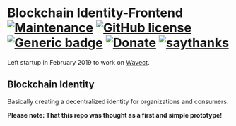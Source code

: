 # Blockchain Identity-Frontend [![Maintenance](https://img.shields.io/badge/Maintained%3F-no-red.svg)](https://bitbucket.org/lbesson/ansi-colors) [![GitHub license](https://img.shields.io/github/license/wsdt/VID-Card-Frontend.svg)](https://github.com/wsdt/VID-Card-Frontend/blob/master/LICENSE) [![Generic badge](https://img.shields.io/badge/Made%20with-Flutter-brightgreen)](https://flutter.dev/) [![Donate](https://img.shields.io/badge/Donate-Pay%20me%20a%20coffee-3cf)](https://github.com/wsdt/Global/wiki/Donation) [![saythanks](https://img.shields.io/badge/say-thanks-ff69b4.svg)](https://saythanks.io/to/kevin.riedl.privat%40gmail.com)

Left startup in February 2019 to work on [Wavect](https://github.com/wsdt/Wavect_Base).

## Blockchain Identity
Basically creating a decentralized identity for organizations and consumers.


**Please note: That this repo was thought as a first and simple prototype!**
